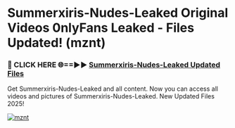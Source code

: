 # Summerxiris-Nudes-Leaked Original Videos 0nlyFans Leaked - Files Updated! (mznt)

<h3>🔴 CLICK HERE 🌐==►► <a href="https://tinyurl.com/yc6ubb5a" rel="nofollow">Summerxiris-Nudes-Leaked Updated Files</a></h3>

Get Summerxiris-Nudes-Leaked and all content. Now you can access all videos and pictures of Summerxiris-Nudes-Leaked. New Updated Files 2025!

[![mznt](https://i.imgur.com/7eu0CRL.gif)](https://tinyurl.com/yc6ubb5a)
